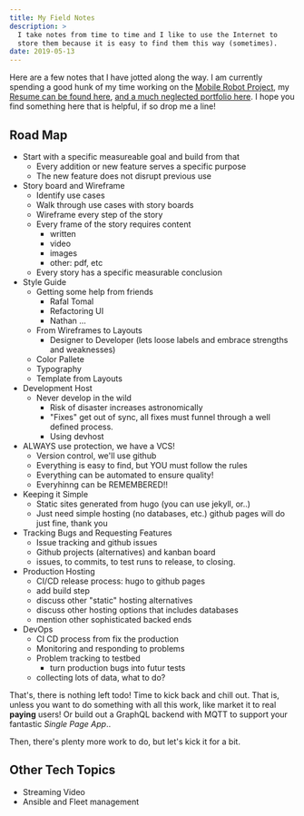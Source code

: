 ```yaml
---
title: My Field Notes
description: >
  I take notes from time to time and I like to use the Internet to
  store them because it is easy to find them this way (sometimes).
date: 2019-05-13
---
```


Here are a few notes that I have jotted along the way.  I am currently
spending a good hunk of my time working on the [Mobile Robot
Project](http://mobilerobot.io), my
[Resume can be found here](http://rustyeddy.com/resume), [and a much
neglected portfolio here](http://rustyeddy.com/portfolio).  I hope you
find something here that is helpful, if so drop me a line! 

## Road Map

- Start with a specific measureable goal and build from that
  - Every addition or new feature serves a specific purpose
  - The new feature does not disrupt previous use
- Story board and Wireframe
  - Identify use cases
  - Walk through use cases with story boards
  - Wireframe every step of the story
  - Every frame of the story requires content
	- written
	- video
	- images
	- other: pdf, etc
  - Every story has a specific measurable conclusion
- Style Guide
  - Getting some help from friends
	- Rafal Tomal
	- Refactoring UI
	- Nathan ...
  - From Wireframes to Layouts
	- Designer to Developer (lets loose labels and embrace strengths
      and weaknesses)
  - Color Pallete
  - Typography
  - Template from Layouts
- Development Host
  - Never develop in the wild
	- Risk of disaster increases astronomically
	- "Fixes" get out of sync, all fixes must funnel through a well
      defined process.
	- Using devhost
- ALWAYS use protection, we have a VCS!
  - Version control, we'll use github
  - Everything is easy to find, but YOU must follow the rules
  - Everything can be automated to ensure quality!
  - Everyhinng can be REMEMBERED!!
- Keeping it Simple
  - Static sites generated from hugo (you can use jekyll, or..)
  - Just need simple hosting (no databases, etc.) github pages will do
    just fine, thank you
- Tracking Bugs and Requesting Features
  - Issue tracking and github issues
  - Github projects (alternatives) and kanban board
  - issues, to commits, to test runs to release, to closing.
- Production Hosting
  - CI/CD release process: hugo to github pages
  - add build step
  - discuss other "static" hosting alternatives
  - discuss other hosting options that includes databases
  - mention other sophisticated backed ends
- DevOps
  - CI CD process from fix the production
  - Monitoring and responding to problems
  - Problem tracking to testbed
	- turn production bugs into futur tests
  - collecting lots of data, what to do?


That's, there is nothing left todo! Time to kick back and chill out.
That is, unless you want to do something with all this work, like
market it to real **paying** users!  Or build out a GraphQL backend
with MQTT to support your fantastic _Single Page App_..

Then, there's plenty more work to do, but let's kick it for a bit.

## Other Tech Topics

- Streaming Video
- Ansible and Fleet management
